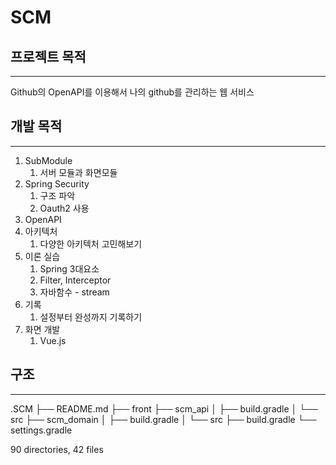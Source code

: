 # SCM

## 프로젝트 목적
- - -
Github의 OpenAPI를 이용해서 나의 github를 관리하는 웹 서비스

## 개발 목적
- - -
1. SubModule
   1. 서버 모듈과 화면모듈
2. Spring Security
   1. 구조 파악
   2. Oauth2 사용
3. OpenAPI
4. 아키텍처
   1. 다양한 아키텍처 고민해보기
5. 이론 실습
   1. Spring 3대요소
   2. Filter, Interceptor
   3. 자바함수 - stream
6. 기록
   1. 설정부터 완성까지 기록하기
7. 화면 개발
    1. Vue.js

## 구조
- - -


.SCM
├── README.md
├── front
├── scm_api
│      ├── build.gradle
│      └── src
├── scm_domain
│      ├── build.gradle
│      └── src
├── build.gradle
└── settings.gradle

90 directories, 42 files